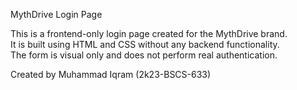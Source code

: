 MythDrive Login Page

This is a frontend-only login page created for the MythDrive brand.  
It is built using HTML and CSS without any backend functionality.  
The form is visual only and does not perform real authentication.

Created by Muhammad Iqram (2k23-BSCS-633)
